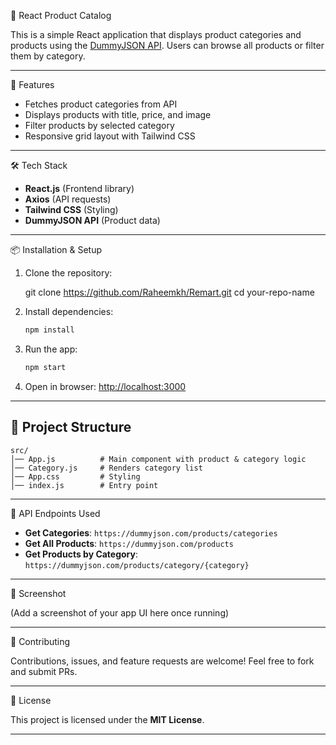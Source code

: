 🛒 React Product Catalog 

This is a simple React application that displays product categories and products using the [DummyJSON API](https://dummyjson.com/).
Users can browse all products or filter them by category.

---

 🚀 Features

* Fetches product categories from API
* Displays products with title, price, and image
* Filter products by selected category
* Responsive grid layout with Tailwind CSS

---

🛠️ Tech Stack

* **React.js** (Frontend library)
* **Axios** (API requests)
* **Tailwind CSS** (Styling)
* **DummyJSON API** (Product data)

---

📦 Installation & Setup

1. Clone the repository:

   git clone https://github.com/Raheemkh/Remart.git
   cd your-repo-name
   

2. Install dependencies:

   ```bash
   npm install
   ```

3. Run the app:

   ```bash
   npm start
   ```

4. Open in browser:
   [http://localhost:3000](http://localhost:3000)

---

## 📂 Project Structure

```
src/
│── App.js          # Main component with product & category logic
│── Category.js     # Renders category list
│── App.css         # Styling
│── index.js        # Entry point
```

---

🔗 API Endpoints Used

* **Get Categories**: `https://dummyjson.com/products/categories`
* **Get All Products**: `https://dummyjson.com/products`
* **Get Products by Category**: `https://dummyjson.com/products/category/{category}`

---

📸 Screenshot

(Add a screenshot of your app UI here once running)

---

🤝 Contributing

Contributions, issues, and feature requests are welcome!
Feel free to fork and submit PRs.

---

📜 License

This project is licensed under the **MIT License**.

---


